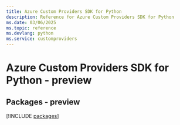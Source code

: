 ```yaml
---
title: Azure Custom Providers SDK for Python
description: Reference for Azure Custom Providers SDK for Python
ms.date: 03/06/2025
ms.topic: reference
ms.devlang: python
ms.service: customproviders
---
```

# Azure Custom Providers SDK for Python - preview
## Packages - preview
[!INCLUDE [packages](custom-providers-index.md)]